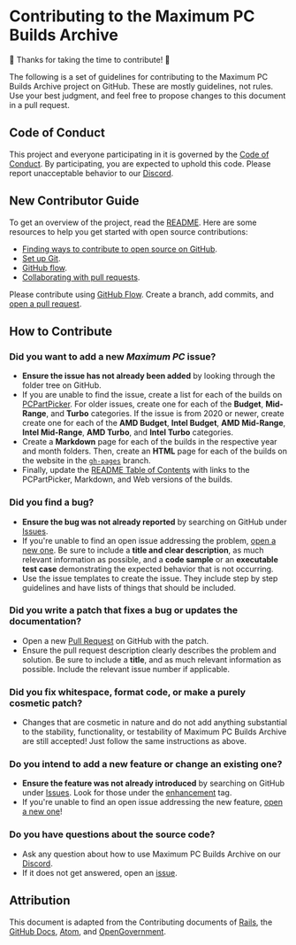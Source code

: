# Contributing to the Maximum PC Builds Archive

🎉 Thanks for taking the time to contribute! 🎉

The following is a set of guidelines for contributing to the Maximum PC Builds Archive project on GitHub. These are mostly guidelines, not rules. Use your best judgment, and feel free to propose changes to this document in a pull request.

## Code of Conduct

This project and everyone participating in it is governed by the [Code of Conduct](CODE_OF_CONDUCT.md). By participating, you are expected to uphold this code. Please report unacceptable behavior to our [Discord](https://discord.gg/tnPsDzGWWA).

## New Contributor Guide

To get an overview of the project, read the [README](README.md). Here are some resources to help you get started with open source contributions:

- [Finding ways to contribute to open source on GitHub](https://docs.github.com/en/get-started/exploring-projects-on-github/finding-ways-to-contribute-to-open-source-on-github).
- [Set up Git](https://docs.github.com/en/get-started/quickstart/set-up-git).
- [GitHub flow](https://docs.github.com/en/get-started/quickstart/github-flow).
- [Collaborating with pull requests](https://docs.github.com/en/github/collaborating-with-pull-requests).

Please contribute using [GitHub Flow](https://guides.github.com/introduction/flow). Create a branch, add commits, and [open a pull request](https://github.com/willtheorangeguy/Maximum-PC-Builds-Archive/compare).

## How to Contribute

### Did you want to add a new _Maximum PC_ issue?

- **Ensure the issue has not already been added** by looking through the folder tree on GitHub.
- If you are unable to find the issue, create a list for each of the builds on [PCPartPicker](https://pcpartpicker.com/). For older issues, create one for each of the **Budget**, **Mid-Range**, and **Turbo** categories. If the issue is from 2020 or newer, create create one for each of the **AMD Budget**, **Intel Budget**, **AMD Mid-Range**, **Intel Mid-Range**, **AMD Turbo**, and **Intel Turbo** categories.
- Create a **Markdown** page for each of the builds in the respective year and month folders. Then, create an **HTML** page for each of the builds on the website in the [`gh-pages`](https://github.com/willtheorangeguy/Maximum-PC-Builds-Archive/tree/gh-pages) branch.
- Finally, update the [README Table of Contents](https://github.com/willtheorangeguy/Maximum-PC-Builds-Archive#table-of-contents) with links to the PCPartPicker, Markdown, and Web versions of the builds.

### Did you find a bug?

- **Ensure the bug was not already reported** by searching on GitHub under [Issues](https://github.com/willtheorangeguy/Maximum-PC-Builds-Archive/issues).
- If you're unable to find an open issue addressing the problem, [open a new one](https://github.com/willtheorangeguy/Maximum-PC-Builds-Archive/issues/new). Be sure to include a **title and clear description**, as much relevant information as possible, and a **code sample** or an **executable test case** demonstrating the expected behavior that is not occurring.
- Use the issue templates to create the issue. They include step by step guidelines and have lists of things that should be included.

### Did you write a patch that fixes a bug or updates the documentation?

- Open a new [Pull Request](https://github.com/willtheorangeguy/Maximum-PC-Builds-Archive/pulls) on GitHub with the patch.
- Ensure the pull request description clearly describes the problem and solution. Be sure to include a **title**, and as much relevant information as possible. Include the relevant issue number if applicable.

### Did you fix whitespace, format code, or make a purely cosmetic patch?

- Changes that are cosmetic in nature and do not add anything substantial to the stability, functionality, or testability of Maximum PC Builds Archive are still accepted! Just follow the same instructions as above.

### Do you intend to add a new feature or change an existing one?

- **Ensure the feature was not already introduced** by searching on GitHub under [Issues](https://github.com/willtheorangeguy/Maximum-PC-Builds-Archive/issues). Look for those under the [enhancement](https://github.com/willtheorangeguy/Maximum-PC-Builds-Archive/issues?q=is%3Aissue+is%3Aopen+label%3Aenhancement) tag.
- If you're unable to find an open issue addressing the new feature, [open a new one](https://github.com/willtheorangeguy/Maximum-PC-Builds-Archive/issues/new)!

### Do you have questions about the source code?

- Ask any question about how to use Maximum PC Builds Archive on our [Discord](https://discord.gg/tnPsDzGWWA).
- If it does not get answered, open an [issue](https://github.com/willtheorangeguy/Maximum-PC-Builds-Archive/issues/new).  

## Attribution

This document is adapted from the Contributing documents of [Rails](https://github.com/rails/rails/blob/main/CONTRIBUTING.md), the [GitHub Docs](https://github.com/github/docs/blob/main/CONTRIBUTING.md), [Atom](https://github.com/atom/atom/blob/master/CONTRIBUTING.md), and [OpenGovernment](https://github.com/opengovernment/opengovernment/blob/master/CONTRIBUTING.md?plain=1).  
